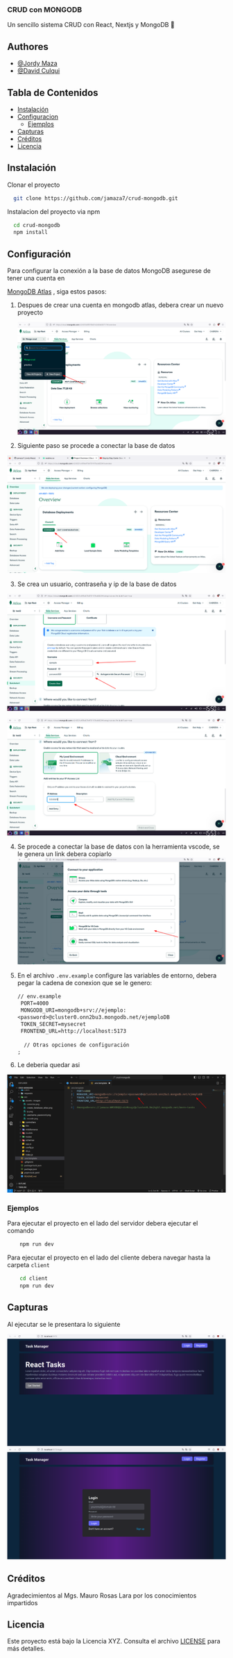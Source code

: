 ### CRUD con MONGODB

Un sencillo sistema CRUD con React, Nextjs y MongoDB 🚀

## Authores

- [@Jordy Maza](https://github.com/jamaza7)
- [@David Culqui](https://www.github.com/)

## Tabla de Contenidos

- [Instalación](#instalación)
- [Configuracion](#configuración)
  - [Ejemplos](#ejemplos)
- [Capturas](#capturas)
- [Créditos](#créditos)
- [Licencia](#licencia)

## Instalación

Clonar el proyecto

```bash
  git clone https://github.com/jamaza7/crud-mongodb.git

```

Instalacion del proyecto via npm

```bash
  cd crud-mongodb
  npm install

```

## Configuración

Para configurar la conexión a la base de datos MongoDB asegurese de tener una cuenta en

[MongoDB Atlas](https://www.mongodb.com/atlas/database) , siga estos pasos:

1. Despues de crear una cuenta en mongodb atlas, debera crear un nuevo proyecto

   ![Mongodb](src/assets/images/create_database_atlas.png)

2. Siguiente paso se procede a conectar la base de datos

![conectar](src/assets/images/conectar.png)

3. Se crea un usuario, contraseña y ip de la base de datos

![usario_password](src/assets/images/username_password.png)

![usario_ping](src/assets/images/ip.png)

4. Se procede a conectar la base de datos con la herramienta vscode, se le genera un link debera copiarlo ![vscode](src/assets/images/vscode.png)

5. En el archivo `.env.example` configure las variables de entorno, debera pegar la cadena de conexion que se le genero:

   ```env
   // env.example
    PORT=4000
    MONGODB_URI=mongodb+srv://ejemplo:<password>@cluster0.onn2bu3.mongodb.net/ejemploDB
    TOKEN_SECRET=mysecret
    FRONTEND_URL=http://localhost:5173

     // Otras opciones de configuración
   ;
   ```

6. Le deberia quedar asi

![resultado](src/assets/images/configurar_env.png)

### Ejemplos

Para ejecutar el proyecto en el lado del servidor debera ejecutar el comando

```bash
    npm run dev

```

Para ejecutar el proyecto en el lado del cliente debera navegar hasta la carpeta `client`

```bash
    cd client
    npm run dev

```

## Capturas

Al ejecutar se le presentara lo siguiente

![resultado](src/assets/images/capture_proyecto_acabado.png)
![login](src/assets/images/login_proyecto.png)

## Créditos

Agradecimientos al Mgs. Mauro Rosas Lara por los conocimientos impartidos

## Licencia

Este proyecto está bajo la Licencia XYZ. Consulta el archivo [LICENSE](LICENSE) para más detalles.
